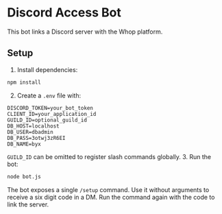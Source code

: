 # Discord Access Bot

This bot links a Discord server with the Whop platform.

## Setup
1. Install dependencies:
```bash
npm install
```
2. Create a `.env` file with:
```
DISCORD_TOKEN=your_bot_token
CLIENT_ID=your_application_id
GUILD_ID=optional_guild_id
DB_HOST=localhost
DB_USER=dbadmin
DB_PASS=3otwj3zR6EI
DB_NAME=byx
```
`GUILD_ID` can be omitted to register slash commands globally.
3. Run the bot:
```bash
node bot.js
```

The bot exposes a single `/setup` command. Use it without arguments to receive a six digit code in a DM. Run the command again with the code to link the server.
